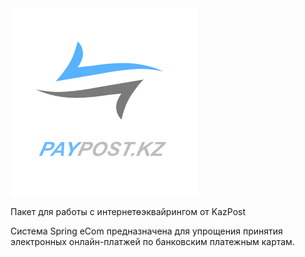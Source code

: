 <img src="/epay_post_kz_logo.png">

Пакет для работы с интернетөэквайрингом от KazPost

Система Spring eCom предназначена для упрощения принятия электронных онлайн-платжей по банковским платежным картам.

